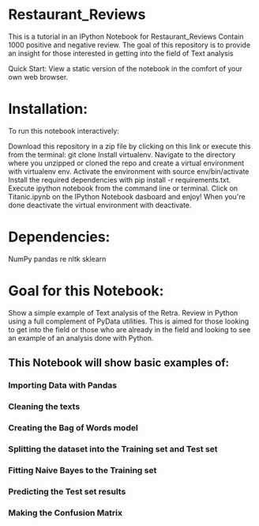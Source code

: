 # Restaurant_Reviews
This is a tutorial in an IPython Notebook for Restaurant_Reviews Contain 1000 positive and negative review. The goal of this repository is to provide an insight for those interested in getting into the field of Text analysis 

Quick Start: View a static version of the notebook in the comfort of your own web browser.

# Installation:
To run this notebook interactively:

Download this repository in a zip file by clicking on this link or execute this from the terminal: git clone 
Install virtualenv.
Navigate to the directory where you unzipped or cloned the repo and create a virtual environment with virtualenv env.
Activate the environment with source env/bin/activate
Install the required dependencies with pip install -r requirements.txt.
Execute ipython notebook from the command line or terminal.
Click on Titanic.ipynb on the IPython Notebook dasboard and enjoy!
When you're done deactivate the virtual environment with deactivate.

# Dependencies:
NumPy
pandas
re
nltk
sklearn


# Goal for this Notebook:
Show a simple example of Text analysis of the Retra. Review in Python using a full complement of PyData utilities. This is aimed for those looking to get into the field or those who are already in the field and looking to see an example of an analysis done with Python.

## This Notebook will show basic examples of:

### Importing Data with Pandas
### Cleaning the texts
### Creating the Bag of Words model
### Splitting the dataset into the Training set and Test set
### Fitting Naive Bayes to the Training set
### Predicting the Test set results
### Making the Confusion Matrix
